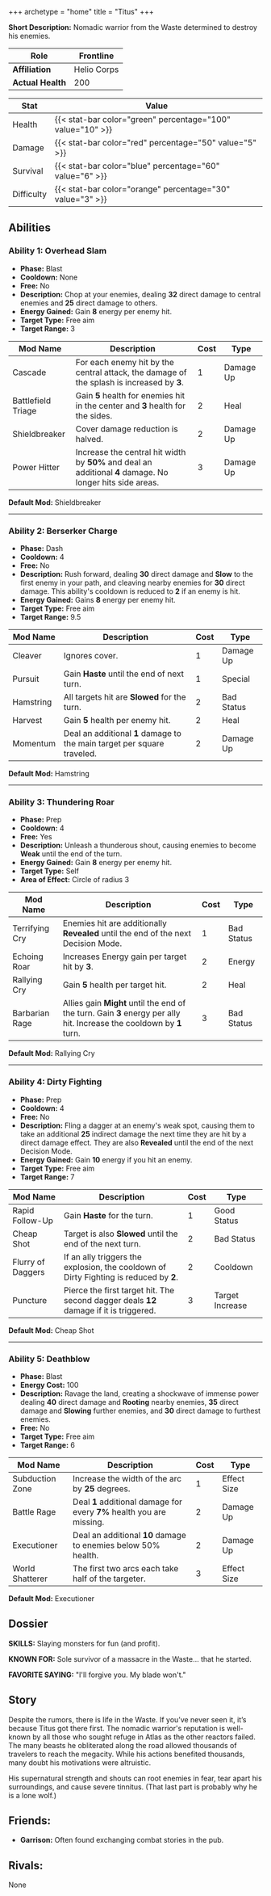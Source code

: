 +++
archetype = "home"
title = "Titus"
+++

**Short Description:** Nomadic warrior from the Waste determined to destroy his enemies.

| **Role**          | Frontline   |
| ----------------- | ----------- |
| **Affiliation**   | Helio Corps |
| **Actual Health** | 200         |

| **Stat**   | **Value**                                                  |
| ---------- | ---------------------------------------------------------- |
| Health     | {{< stat-bar color="green" percentage="100" value="10" >}} |
| Damage     | {{< stat-bar color="red" percentage="50" value="5" >}}     |
| Survival   | {{< stat-bar color="blue" percentage="60" value="6" >}}    |
| Difficulty | {{< stat-bar color="orange" percentage="30" value="3" >}}  |

## Abilities

### Ability 1: Overhead Slam

- **Phase:** Blast
- **Cooldown:** None
- **Free:** No
- **Description:** Chop at your enemies, dealing **32** direct damage to central enemies and **25** direct damage to others.
- **Energy Gained:** Gain **8** energy per enemy hit.
- **Target Type:** Free aim
- **Target Range:** 3

| **Mod Name**       | **Description**                                                                                           | **Cost** | **Type**  |
| ------------------ | --------------------------------------------------------------------------------------------------------- | -------- | --------- |
| Cascade            | For each enemy hit by the central attack, the damage of the splash is increased by **3**.                 | 1        | Damage Up |
| Battlefield Triage | Gain **5** health for enemies hit in the center and **3** health for the sides.                           | 2        | Heal      |
| Shieldbreaker      | Cover damage reduction is halved.                                                                         | 2        | Damage Up |
| Power Hitter       | Increase the central hit width by **50%** and deal an additional **4** damage. No longer hits side areas. | 3        | Damage Up |

**Default Mod:** Shieldbreaker

---

### Ability 2: Berserker Charge

- **Phase:** Dash
- **Cooldown:** 4
- **Free:** No
- **Description:** Rush forward, dealing **30** direct damage and **Slow** to the first enemy in your path, and cleaving nearby enemies for **30** direct damage. This ability's cooldown is reduced to **2** if an enemy is hit.
- **Energy Gained:** Gains **8** energy per enemy hit.
- **Target Type:** Free aim
- **Target Range:** 9.5

| **Mod Name** | **Description**                                                         | **Cost** | **Type**   |
| ------------ | ----------------------------------------------------------------------- | -------- | ---------- |
| Cleaver      | Ignores cover.                                                          | 1        | Damage Up  |
| Pursuit      | Gain **Haste** until the end of next turn.                              | 1        | Special    |
| Hamstring    | All targets hit are **Slowed** for the turn.                            | 2        | Bad Status |
| Harvest      | Gain **5** health per enemy hit.                                        | 2        | Heal       |
| Momentum     | Deal an additional **1** damage to the main target per square traveled. | 2        | Damage Up  |

**Default Mod:** Hamstring

---

### Ability 3: Thundering Roar

- **Phase:** Prep
- **Cooldown:** 4
- **Free:** Yes
- **Description:** Unleash a thunderous shout, causing enemies to become **Weak** until the end of the turn.
- **Energy Gained:** Gain **8** energy per enemy hit.
- **Target Type:** Self
- **Area of Effect:** Circle of radius 3

| **Mod Name**   | **Description**                                                                                           | **Cost** | **Type**   |
| -------------- | --------------------------------------------------------------------------------------------------------- | -------- | ---------- |
| Terrifying Cry | Enemies hit are additionally **Revealed** until the end of the next Decision Mode.                            | 1        | Bad Status |
| Echoing Roar   | Increases Energy gain per target hit by **3**.                                                                | 2        | Energy     |
| Rallying Cry   | Gain **5** health per target hit.                                                                             | 2        | Heal       |
| Barbarian Rage | Allies gain **Might** until the end of the turn. Gain **3** energy per ally hit. Increase the cooldown by **1** turn. | 3        | Bad Status |

**Default Mod:** Rallying Cry

---

### Ability 4: Dirty Fighting

- **Phase:** Prep
- **Cooldown:** 4
- **Free:** No
- **Description:** Fling a dagger at an enemy's weak spot, causing them to take an additional **25** indirect damage the next time they are hit by a direct damage effect. They are also **Revealed** until the end of the next Decision Mode.
- **Energy Gained:** Gain **10** energy if you hit an enemy.
- **Target Type:** Free aim
- **Target Range:** 7

| **Mod Name**      | **Description**                                                                        | **Cost** | **Type**        |
| ----------------- | -------------------------------------------------------------------------------------- | -------- | --------------- |
| Rapid Follow-Up   | Gain **Haste** for the turn.                                                           | 1        | Good Status     |
| Cheap Shot        | Target is also **Slowed** until the end of the next turn.                              | 2        | Bad Status      |
| Flurry of Daggers | If an ally triggers the explosion, the cooldown of Dirty Fighting is reduced by **2**. | 2        | Cooldown        |
| Puncture          | Pierce the first target hit. The second dagger deals **12** damage if it is triggered. | 3        | Target Increase |

**Default Mod:** Cheap Shot

---

### Ability 5: Deathblow

- **Phase:** Blast
- **Energy Cost:** 100
- **Description:** Ravage the land, creating a shockwave of immense power dealing **40** direct damage and **Rooting** nearby enemies, **35** direct damage and **Slowing** further enemies, and **30** direct damage to furthest enemies.
- **Free:** No
- **Target Type:** Free aim
- **Target Range:** 6

| **Mod Name**    | **Description**                                                       | **Cost** | **Type**    |
| --------------- | --------------------------------------------------------------------- | -------- | ----------- |
| Subduction Zone | Increase the width of the arc by **25** degrees.                      | 1        | Effect Size |
| Battle Rage     | Deal **1** additional damage for every **7%** health you are missing. | 2        | Damage Up   |
| Executioner     | Deal an additional **10** damage to enemies below 50% health.         | 2        | Damage Up   |
| World Shatterer | The first two arcs each take half of the targeter.                    | 3        | Effect Size |

**Default Mod:** Executioner

## Dossier

**SKILLS:** Slaying monsters for fun (and profit).

**KNOWN FOR:** Sole survivor of a massacre in the Waste… that he started.

**FAVORITE SAYING:** "I'll forgive you. My blade won't."

## Story

Despite the rumors, there is life in the Waste. If you’ve never seen it, it’s because Titus got there first. The nomadic warrior's reputation is well-known by all those who sought refuge in Atlas as the other reactors failed. The many beasts he obliterated along the road allowed thousands of travelers to reach the megacity. While his actions benefited thousands, many doubt his motivations were altruistic.

His supernatural strength and shouts can root enemies in fear, tear apart his surroundings, and cause severe tinnitus. (That last part is probably why he is a lone wolf.)

## Friends:

- **Garrison:** Often found exchanging combat stories in the pub.

## Rivals:

None
